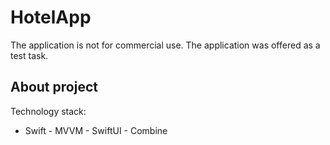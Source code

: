 # HotelApp

The application is not for commercial use.
The application was offered as a test task.


## About project

Technology stack:
- Swift
﻿﻿- MVVM
﻿﻿- SwiftUI
﻿﻿- Combine

